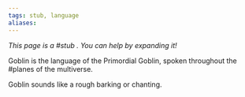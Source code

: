 ```yaml
---
tags: stub, language
aliases:
---
```


*This page is a #stub . You can help by expanding it!*

Goblin is the language of the Primordial Goblin, spoken throughout the #planes of the multiverse.

Goblin sounds like a rough barking or chanting.